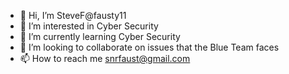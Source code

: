 - 👋 Hi, I’m SteveF@fausty11
- 👀 I’m interested in Cyber Security
- 🌱 I’m currently learning Cyber Security
- 💞️ I’m looking to collaborate on issues that the Blue Team faces
- 📫 How to reach me snrfaust@gmail.com

<!---
fausty11/fausty11 is a ✨ special ✨ repository because its `README.md` (this file) appears on your GitHub profile.
You can click the Preview link to take a look at your changes.
--->
